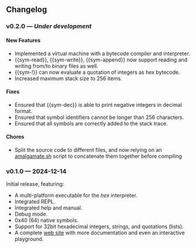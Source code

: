 <article>    <h2>Changelog</h2>    <h3>v0.2.0 &mdash; <em>Under development</em></h3><h4>New Features</h4><ul>    <li>Implemented a virtual machine with a bytecode compiler and interpreter.</li>    <li>{{sym-read}}, {{sym-write}}, {{sym-append}} now support reading and writing from/to binary files as well.</li>    <li>{{sym-!}} can now evaluate a quotation of integers as hex bytecode.</li>    <li>Increased maximum stack size to 256 items.</li></ul><h4>Fixes</h4><ul>    <li>Ensured that {{sym-dec}} is able to print negative integers in decimal format.</li>    <li>Ensured that symbol identifiers cannot be longer than 256 characters.</li>    <li>Ensured that all symbols are correctly added to the stack trace.</li></ul><h4>Chores</h4><ul>    <li>Split the source code to different files, and now relying on an <a            href="https://github.com/h3rald/hex/blob/master/scripts/amalgamate.sh">amalgamate.sh</a> script to        concatenate them together before compiling</li></ul><h3>v0.1.0 &mdash; 2024-12-14</h3><p>Initial release, featuring:</p><ul>    <li>A multi-platform executable for the <em>hex</em> interpreter.</li>    <li>Integrated REPL.</li>    <li>Integrated help and manual.</li>    <li>Debug mode.</li>    <li>0x40 (64) native symbols.</li>    <li>Support for 32bit hexadecimal integers, strings, and quotations (lists).</li>    <li>A complete <a href="https://hex.2c.fyi">web site</a> with more documentation and even an interactive playground.    </li></ul></article>